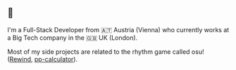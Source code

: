 ## 👋 

I'm a Full-Stack Developer from 🇦🇹 Austria (Vienna) who currently works at a Big Tech company in the 🇬🇧 UK (London).

Most of my side projects are related to the rhythm game called osu! ([Rewind](https://github.com/abstrakt8/rewind), [pp-calculator](https://chrome.google.com/webstore/detail/pp-calculator/eoelpnjffjkdmfhfinfbgiejnbgihpdn)).

